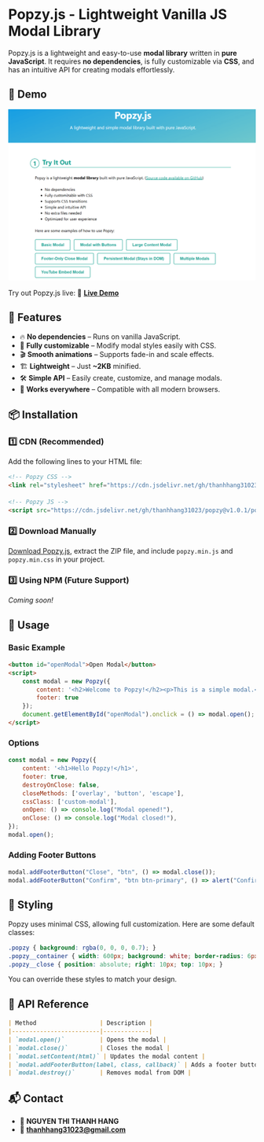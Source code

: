 # Popzy.js - Lightweight Vanilla JS Modal Library

Popzy.js is a lightweight and easy-to-use **modal library** written in **pure JavaScript**. It requires **no dependencies**, is fully customizable via **CSS**, and has an intuitive API for creating modals effortlessly.

## 📌 Demo
![Popzy.js Demo](./demo.png)

Try out Popzy.js live:
🔗 **[Live Demo](https://thanhhang31023.github.io/popzy/)**

## 🚀 Features
- 🔥 **No dependencies** – Runs on vanilla JavaScript.
- 🎨 **Fully customizable** – Modify modal styles easily with CSS.
- 🎬 **Smooth animations** – Supports fade-in and scale effects.
- 🏗 **Lightweight** – Just **~2KB** minified.
- 🛠 **Simple API** – Easily create, customize, and manage modals.
- 🚀 **Works everywhere** – Compatible with all modern browsers.

## 📦 Installation

### 1️⃣ **CDN (Recommended)**
Add the following lines to your HTML file:

```html
<!-- Popzy CSS -->
<link rel="stylesheet" href="https://cdn.jsdelivr.net/gh/thanhhang31023/popzy@v1.0.1/popzy.min.css">

<!-- Popzy JS -->
<script src="https://cdn.jsdelivr.net/gh/thanhhang31023/popzy@v1.0.1/popzy.min.js"></script>
```

### 2️⃣ **Download Manually**
[Download Popzy.js](https://github.com/thanhhang31023/popzy/archive/main.zip), extract the ZIP file, and include `popzy.min.js` and `popzy.min.css` in your project.

### 3️⃣ **Using NPM (Future Support)**
_Coming soon!_

## 🎯 Usage

### **Basic Example**
```html
<button id="openModal">Open Modal</button>
<script>
    const modal = new Popzy({
        content: '<h2>Welcome to Popzy!</h2><p>This is a simple modal.</p>',
        footer: true
    });
    document.getElementById("openModal").onclick = () => modal.open();
</script>
```

### **Options**
```js
const modal = new Popzy({
    content: '<h1>Hello Popzy!</h1>',
    footer: true,
    destroyOnClose: false,
    closeMethods: ['overlay', 'button', 'escape'],
    cssClass: ['custom-modal'],
    onOpen: () => console.log("Modal opened!"),
    onClose: () => console.log("Modal closed!"),
});
modal.open();
```

### **Adding Footer Buttons**
```js
modal.addFooterButton("Close", "btn", () => modal.close());
modal.addFooterButton("Confirm", "btn btn-primary", () => alert("Confirmed!"));
```

## 🎨 Styling
Popzy uses minimal CSS, allowing full customization. Here are some default classes:
```css
.popzy { background: rgba(0, 0, 0, 0.7); }
.popzy__container { width: 600px; background: white; border-radius: 6px; }
.popzy__close { position: absolute; right: 10px; top: 10px; }
```
You can override these styles to match your design.

## 📜 API Reference
```md
| Method                  | Description |
|-------------------------|-------------|
| `modal.open()`          | Opens the modal |
| `modal.close()`         | Closes the modal |
| `modal.setContent(html)` | Updates the modal content |
| `modal.addFooterButton(label, class, callback)` | Adds a footer button |
| `modal.destroy()`       | Removes modal from DOM |
```

## 📬 Contact
- 👤 **NGUYEN THI THANH HANG**
- 📧 **thanhhang31023@gmail.com**

